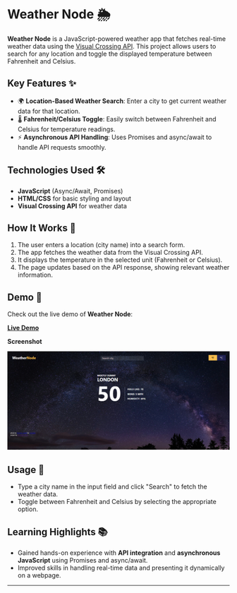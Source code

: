 # Weather Node 🌦️

**Weather Node** is a JavaScript-powered weather app that fetches real-time weather data using the [Visual Crossing API](https://www.visualcrossing.com/weather-api). This project allows users to search for any location and toggle the displayed temperature between Fahrenheit and Celsius.

## Key Features ✨

- 🌍 **Location-Based Weather Search**: Enter a city to get current weather data for that location.
- 🌡️ **Fahrenheit/Celsius Toggle**: Easily switch between Fahrenheit and Celsius for temperature readings.
- ⚡ **Asynchronous API Handling**: Uses Promises and async/await to handle API requests smoothly.

## Technologies Used 🛠️

- **JavaScript** (Async/Await, Promises)
- **HTML/CSS** for basic styling and layout
- **Visual Crossing API** for weather data

## How It Works 🔄

1. The user enters a location (city name) into a search form.
2. The app fetches the weather data from the Visual Crossing API.
3. It displays the temperature in the selected unit (Fahrenheit or Celsius).
4. The page updates based on the API response, showing relevant weather information.

## Demo 🎥

Check out the live demo of **Weather Node**:

[**Live Demo**](https://shumaila-sayed.github.io/WeatherNode/)

**Screenshot**

![Screenshot](./assets/Screenshot%20(48).png)

## Usage 📲

- Type a city name in the input field and click "Search" to fetch the weather data.
- Toggle between Fahrenheit and Celsius by selecting the appropriate option.


## Learning Highlights 📚

- Gained hands-on experience with **API integration** and **asynchronous JavaScript** using Promises and async/await.
- Improved skills in handling real-time data and presenting it dynamically on a webpage.

---
